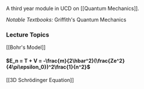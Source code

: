A third year module in UCD on [[Quantum Mechanics]].

*Notable Textbooks:* Griffith's Quantum Mechanics

### Lecture Topics

[[Bohr's Model]]

#### $E_n = T + V = -\frac{m}{2\hbar^2}(\frac{Ze^2}{4\pi\epsilon_0})^2\frac{1}{n^2}$

[[3D Schrödinger Equation]]